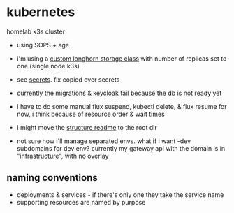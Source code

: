 # kubernetes

homelab k3s cluster

- using SOPS + age
- i'm using a [custom longhorn storage class](https://github.com/relyq/kubernetes/tree/master/infrastructure/storage/longhorn/storageclass.yaml) with number of replicas set to one (single node k3s)
- see [secrets](https://github.com/relyq/kubernetes/tree/master/secrets/production). fix copied over secrets
- currently the migrations & keycloak fail because the db is not ready yet
- i have to do some manual flux suspend, kubectl delete, & flux resume for now, i think because of resource order & wait times
- i might move the [structure readme](https://github.com/relyq/kubernetes/tree/master/clusters/production) to the root dir

- not sure how i'll manage separated envs. what if i want -dev subdomains for dev env? currently my gateway api with the domain is in "infrastructure", with no overlay

## naming conventions

- deployments & services - if there's only one they take the service name
- supporting resources are named by purpose